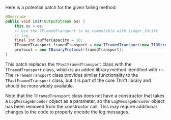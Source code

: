 Here is a potential patch for the given failing method:

```java
@Override
public void init(OutputStream os) {
    this.os = os;
    // Use the TFramedTransport to be compatible with singer_thrift
    // log.
    final int bufferCapacity = 10;
    TFramedTransport framedTransport = new TFramedTransport(new TIOStreamTransport(os), bufferCapacity);
    protocol = new TBinaryProtocol(framedTransport);
}
```

This patch replaces the `TFastFramedTransport` class with the `TFramedTransport` class, which is an added library method identified with `++`. The `TFramedTransport` class provides similar functionality to the `TFastFramedTransport` class, but it is part of the core Thrift library and should be more widely available.

Note that the `TFramedTransport` class does not have a constructor that takes a `LogMessageEncoder` object as a parameter, so the `LogMessageEncoder` object has been removed from the constructor call. This may require additional changes to the code to properly encode the log messages.